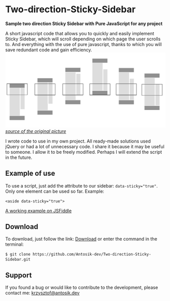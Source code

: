 
# Two-direction-Sticky-Sidebar
**Sample two direction Sticky Sidebar with Pure JavaScript for any project**

A short javascript code that allows you to quickly and easily implement Sticky Sidebar, which will scroll depending on which page the user scrolls to. And everything with the use of pure javascript, thanks to which you will save redundant code and gain efficiency.
![enter image description here](https://github.com/Antosik-dev/Two-direction-Sticky-Sidebar/blob/main/sticky-sidebar.png?raw=true)
*[source of the original picture](https://abouolia.github.io/sticky-sidebar/)*

I wrote code to use in my own project. All ready-made solutions used jQuery or had a lot of unnecessary code.
I share it because it may be useful to someone. I allow it to be freely modified. Perhaps I will extend the script in the future.
## Example of use
To use a script, just add the attribute to our sidebar: `data-sticky="true"`.  Only one element can be used so far. 
Example:

    <aside data-sticky="true">
[A working example on JSFiddle](https://jsfiddle.net/antosik/71w2tg8c/60/)

## Download
To download, just follow the link:
[Download](https://github.com/Antosik-dev/Two-direction-Sticky-Sidebar/archive/main.zip)
or enter the command in the terminal:

    $ git clone https://github.com/Antosik-dev/Two-direction-Sticky-Sidebar.git
    
## Support

If you found a bug or would like to contribute to the development, please contact me:
[krzysztof@antosik.dev](mailto:krzysztof@antosik.dev)
